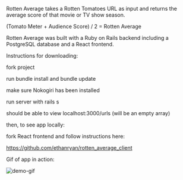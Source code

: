 Rotten Average takes a Rotten Tomatoes URL as input and returns the average score of that movie or TV show season.

(Tomato Meter + Audience Score) / 2 = Rotten Average

Rotten Average was built with a Ruby on Rails backend including a PostgreSQL database and a React frontend.

Instructions for downloading:

fork project

run bundle install and bundle update

make sure Nokogiri has been installed

run server with rails s

should be able to view localhost:3000/urls (will be an empty array)

then, to see app locally:

fork React frontend and follow instructions here:

https://github.com/ethanryan/rotten_average_client

Gif of app in action:

![demo-gif](https://media.giphy.com/media/3oFzm2yBemy3GJybYc/giphy.gif)
